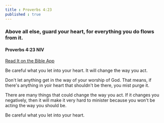 ```yaml
---
title : Proverbs 4:23
published : true
---
```

<h3>Above all else, guard your heart, for everything you do flows from it.</h4>
<h4>Proverbs 4:23 NIV</h4>
<a href = "https://bible.com/bible/111/pro.4.23.NIV">Read It on the Bible App </a>

<p>Be careful what you let into your heart. It will change the way you act.</p>
<p>Don't let anything get in the way of your worship of God. That means, if there's anything in yoir heart that shouldn't be there, you mist purge it.</p>
<p>There are many things that could change the way you act. If it changes you negatively, then it will make it very hard to minister because you won't be acting the way you should be.</p>
<p>Be careful what you let into your heart.</p>
